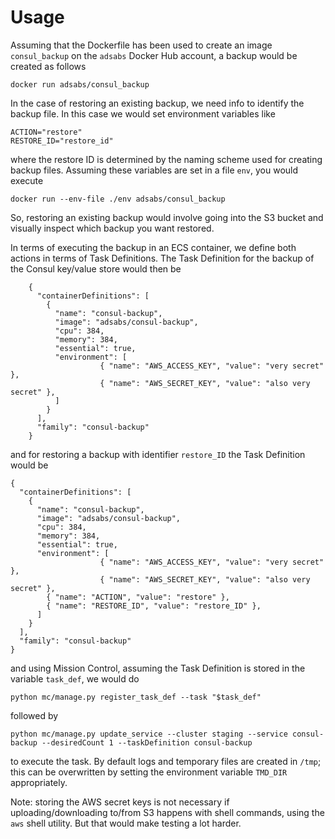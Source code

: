 # Usage

Assuming that the Dockerfile has been used to create an image `consul_backup` on the `adsabs` Docker Hub account, a backup would be created as follows

	docker run adsabs/consul_backup
  
In the case of restoring an existing backup, we need info to identify the backup file. In this case we would set environment variables like

    ACTION="restore"
    RESTORE_ID="restore_id"
    
where the restore ID is determined by the naming scheme used for creating backup files.
Assuming these variables are set in a file `env`, you would execute

    docker run --env-file ./env adsabs/consul_backup

So, restoring an existing backup would involve going into the S3 bucket and visually inspect which backup you want restored.

In terms of executing the backup in an ECS container, we define both actions in terms of Task Definitions. The Task Definition for the backup of the Consul key/value store would then be

        {
          "containerDefinitions": [
            {
              "name": "consul-backup",
              "image": "adsabs/consul-backup",
              "cpu": 384,
              "memory": 384,
              "essential": true,
              "environment": [
                        { "name": "AWS_ACCESS_KEY", "value": "very secret" },
                        { "name": "AWS_SECRET_KEY", "value": "also very secret" },
              ]
            }
          ],
          "family": "consul-backup"
        }

and for restoring a backup with identifier `restore_ID` the Task Definition would be

	{
	  "containerDefinitions": [
	    {
	      "name": "consul-backup",
	      "image": "adsabs/consul-backup",
	      "cpu": 384,
	      "memory": 384,
	      "essential": true,
	      "environment": [
                        { "name": "AWS_ACCESS_KEY", "value": "very secret" },
                        { "name": "AWS_SECRET_KEY", "value": "also very secret" },
			{ "name": "ACTION", "value": "restore" },
			{ "name": "RESTORE_ID", "value": "restore_ID" },
	      ]
	    }
	  ],
	  "family": "consul-backup"
	}

and using Mission Control, assuming the Task Definition is stored in the variable `task_def`, we would do

    python mc/manage.py register_task_def --task "$task_def"

followed by

    python mc/manage.py update_service --cluster staging --service consul-backup --desiredCount 1 --taskDefinition consul-backup

to execute the task. By default logs and temporary files are created in `/tmp`; this can be overwritten by setting the environment variable `TMD_DIR` appropriately.

Note: storing the AWS secret keys is not necessary if uploading/downloading to/from S3 happens with shell commands, using the `aws` shell utility. But that would make testing a lot harder.

